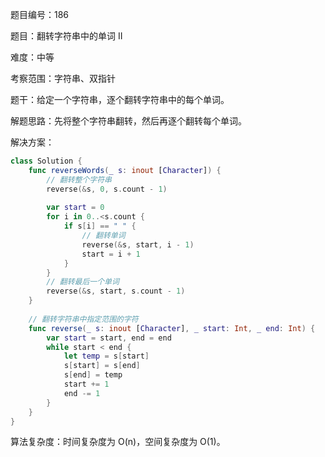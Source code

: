 题目编号：186

题目：翻转字符串中的单词 II

难度：中等

考察范围：字符串、双指针

题干：给定一个字符串，逐个翻转字符串中的每个单词。

解题思路：先将整个字符串翻转，然后再逐个翻转每个单词。

解决方案：

```swift
class Solution {
    func reverseWords(_ s: inout [Character]) {
        // 翻转整个字符串
        reverse(&s, 0, s.count - 1)
        
        var start = 0
        for i in 0..<s.count {
            if s[i] == " " {
                // 翻转单词
                reverse(&s, start, i - 1)
                start = i + 1
            }
        }
        // 翻转最后一个单词
        reverse(&s, start, s.count - 1)
    }
    
    // 翻转字符串中指定范围的字符
    func reverse(_ s: inout [Character], _ start: Int, _ end: Int) {
        var start = start, end = end
        while start < end {
            let temp = s[start]
            s[start] = s[end]
            s[end] = temp
            start += 1
            end -= 1
        }
    }
}
```

算法复杂度：时间复杂度为 O(n)，空间复杂度为 O(1)。